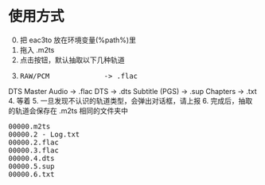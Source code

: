 # 使用方式
0. 把 eac3to 放在环境变量(%path%)里
1. 拖入 .m2ts
2. 点击按钮，默认抽取以下几种轨道
3. <pre>RAW/PCM             -> .flac
DTS Master Audio    -> .flac
DTS                 -> .dts
Subtitle (PGS)      -> .sup
Chapters            -> .txt</pre>
4. 等着
5. 一旦发现不认识的轨道类型，会弹出对话框，请上报
6. 完成后，抽取的轨道会保存在 .m2ts 相同的文件夹中
<pre>00000.m2ts
00000.2 - Log.txt
00000.2.flac
00000.3.flac
00000.4.dts
00000.5.sup
00000.6.txt</pre>
